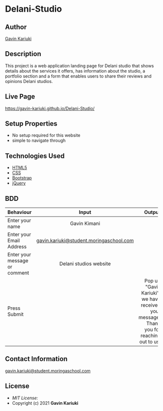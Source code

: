 # Delani-Studio

## Author

[Gavin Kariuki](https://github.com/Gavin-Kariuki)

## Description

This project is a web application landing page for Delani studio that shows details about the services it offers, has information about the studio, a portfolio section and a form that enables users to share their reviews and opinions Delani studios.

## Live Page

https://gavin-kariuki.github.io/Delani-Studio/

## Setup Properties

- No setup required for this website
- simple to navigate through

## Technologies Used

- [HTML5](https://github.com/topics/html5)
- [CSS](https://github.com/topics/css3)
- [Bootstrap](https://github.com/topics/bootstrap)
- [jQuery](https://github.com/topics/javascript)

## BDD

| Behaviour                     |                 Input                  |                                                                                 Output |
| :---------------------------- | :------------------------------------: | -------------------------------------------------------------------------------------: |
| Enter your name               |              Gavin Kimani               |                                                                                        |
| Enter your Email Address      | gavin.kariuki@student.moringaschool.com |                                                                                        |
| Enter your message or comment |          Delani studios website           |                                                                                        |
| Press Submit                  |                                        | Pop up "Gavin Kariuki", we have received your message. Thank you for reaching out to us. |

## Contact Information

gavin.kariuki@student.moringaschool.com

## License

- _MIT License:_
- Copyright (c) 2021 **Gavin Kariuki**
